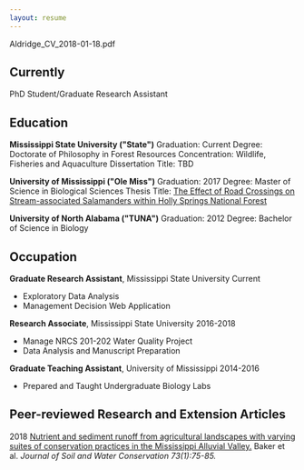 ```yaml
---
layout: resume
---
```


Aldridge_CV_2018-01-18.pdf
## Currently

PhD Student/Graduate Research Assistant


## Education

__Mississippi State University ("State")__
Graduation: Current
Degree: Doctorate of Philosophy in Forest Resources
Concentration: Wildlife, Fisheries and Aquaculture
Dissertation Title: TBD

__University of Mississippi ("Ole Miss")__
Graduation: 2017
Degree: Master of Science in Biological Sciences
Thesis Title: [The Effect of Road Crossings on Stream-associated Salamanders within Holly Springs National Forest](https://search.proquest.com/pqdtglobal/docview/1925911777/previewPDF/C545681D238C470FPQ/1?accountid=34815)

__University of North Alabama ("TUNA")__
Graduation: 2012
Degree: Bachelor of Science in Biology 


## Occupation

__Graduate Research Assistant__, Mississippi State University
Current
- Exploratory Data Analysis
- Management Decision Web Application

__Research Associate__, Mississippi State University 
2016-2018
- Manage NRCS 201-202 Water Quality Project
- Data Analysis and Manuscript Preparation

__Graduate Teaching Assistant__, University of Mississippi
2014-2016
- Prepared and Taught Undergraduate Biology Labs


## Peer-reviewed Research and Extension Articles

2018
    [Nutrient and sediment runoff from agricultural landscapes with varying suites of conservation practices in the Mississippi Alluvial Valley.](http://www.jswconline.org/content/73/1/75.short) Baker et al. *Journal of Soil and Water Conservation 73(1):75-85.*




<!-- ### Footer

Last updated: 2018-02-07 -->


